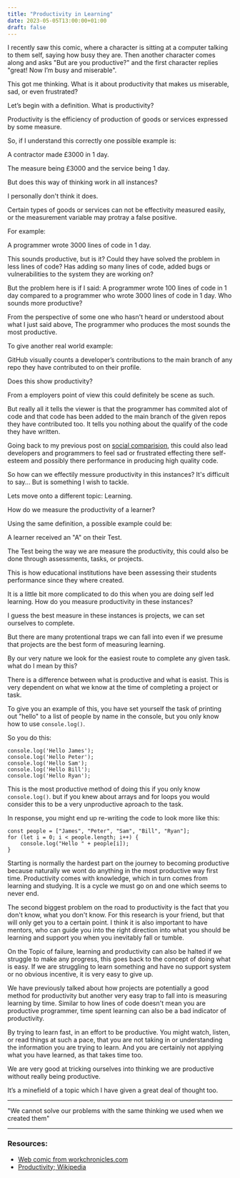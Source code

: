 ```yaml
---
title: "Productivity in Learning"
date: 2023-05-05T13:00:00+01:00
draft: false
---
```


<!-- Blog Post #7 -->

I recently saw this comic, where a character is sitting at a computer talking to them self, saying how busy they are. Then another character comes along and asks "But are you productive?" and the first character replies "great! Now I’m busy and miserable". 

This got me thinking. What is it about productivity that makes us miserable, sad, or even frustrated? 

Let’s begin with a definition. What is productivity? 

Productivity is the efficiency of production of goods or services expressed by some measure.

So, if I understand this correctly one possible example is: 

A contractor made £3000 in 1 day. 

The measure being £3000 and the service being 1 day.

But does this way of thinking work in all instances? 

I personally don't think it does. 

Certain types of goods or services can not be effectivity measured easily, or the measurement variable may protray a false positive.

For example: 

A programmer wrote 3000 lines of code in 1 day. 

This sounds productive, but is it? Could they have solved the problem in less lines of code? Has adding so many lines of code, added bugs or vulnerabilities to the system they are working on? 

But the problem here is if I said: A programmer wrote 100 lines of code in 1 day compared to a programmer who wrote 3000 lines of code in 1 day. Who sounds more productive? 

From the perspective of some one who hasn't heard or understood about what I just said above, The programmer who produces the most sounds the most productive.

To give another real world example:

GitHub visually counts a developer’s contributions to the main branch of any repo they have contributed to on their profile. 

Does this show productivity?

From a employers point of view this could definitely be scene as such. 

But really all it tells the viewer is that the programmer has commited alot of code and that code has been added to the main branch of the given repos they have contributed too. It tells you nothing about the qualify of the code they have written.

Going back to my previous post on [social comparision](https://blog.jasonatkinson.co.uk/posts/the-og-social-comparers/), this could also lead developers and programmers to feel sad or frustrated effecting there self-esteem and possibly there performance in producing high quality code.

So how can we effectily messure productivity in this instances? It's difficult to say... But is something I wish to tackle.

Lets move onto a different topic: Learning.

How do we measure the productivity of a learner?

Using the same definition, a possible example could be:

A learner received an "A" on their Test.

The Test being the way we are measure the productivity, this could also be done through assessments, tasks, or projects. 

This is how educational institutions have been assessing their students performance since they where created. 

It is a little bit more complicated to do this when you are doing self led learning. How do you measure productivity in these instances?

I guess the best measure in these instances is projects, we can set ourselves to complete. 

But there are many protentional traps we can fall into even if we presume that projects are the best form of measuring learning. 

By our very nature we look for the easiest route to complete any given task. what do I mean by this? 

There is a difference between what is productive and what is easist. This is very dependent on what we know at the time of completing a project or task.

To give you an example of this, you have set yourself the task of printing out "hello" to a list of people by name in the console, but you only know how to use `console.log()`.

So you do this:

```
console.log('Hello James');
console.log('Hello Peter');
console.log('Hello Sam');
console.log('Hello Bill');
console.log('Hello Ryan');
```

This is the most productive method of doing this if you only know `console.log()`. but if you knew about arrays and for loops you would consider this to be a very unproductive aproach to the task.

In response, you might end up re-writing the code to look more like this:

```
const people = ["James", "Peter", "Sam", "Bill", "Ryan"];
for (let i = 0; i < people.length; i++) {
    console.log("Hello " + people[i]);
}
```

Starting is normally the hardest part on the journey to becoming productive because naturally we wont do anything in the most productive way first time. Productivity comes with knowledge, which in turn comes from learning and studying. It is a cycle we must go on and one which seems to never end.

The second biggest problem on the road to productivity is the fact that you don't know, what you don't know. For this research is your friend, but that will only get you to a certain point. I think it is also important to have mentors, who can guide you into the right direction into what you should be learning and support you when you inevitably fall or tumble. 

On the Topic of failure, learning and productivity can also be halted if we struggle to make any progress, this goes back to the concept of doing what is easy. If we are struggling to learn something and have no support system or no obvious incentive, it is very easy to give up.

We have previously talked about how projects are potentially a good method for productivity but another very easy trap to fall into is measuring learning by time. Similar to how lines of code doesn't mean you are productive programmer, time spent learning can also be a bad indicator of productivity. 

By trying to learn fast, in an effort to be productive. You might watch, listen, or read things at such a pace, that you are not taking in or understanding the information you are trying to learn. And you are certainly not applying what you have learned, as that takes time too.

We are very good at tricking ourselves into thinking we are productive without really being productive. 

It’s a minefield of a topic which I have given a great deal of thought too.

---

"We cannot solve our problems with the same thinking we used when we created them"

---

### Resources:

- [Web comic from workchronicles.com](https://img.ifunny.co/images/4abf598030a5c9f962e70b437f9ddd628ca09d1720efebb6c083f3cbcb5f823a_1.webp)
- [Productivity; Wikipedia](https://en.wikipedia.org/wiki/Productivity)

<!-- LinkedIn -->

<!-- Twitter -->
